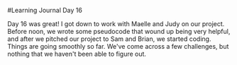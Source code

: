 #Learning Journal Day 16

Day 16 was great! I got down to work with Maelle and Judy on our project. Before noon, we wrote some pseudocode that wound up being very helpful, and after we pitched our project to Sam and Brian, we started coding. Things are going smoothly so far. We've come across a few challenges, but nothing that we haven't been able to figure out.
